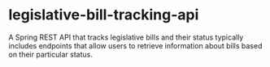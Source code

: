 # legislative-bill-tracking-api
A Spring REST API that tracks legislative bills and their status typically includes endpoints that allow users to retrieve information about bills based on their particular status.
